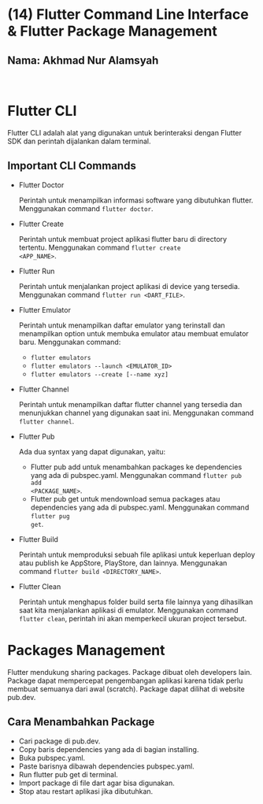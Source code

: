 # **(14) Flutter Command Line Interface & Flutter Package Management**

## Nama: Akhmad Nur Alamsyah
&nbsp;

# Flutter CLI

Flutter CLI adalah alat yang digunakan untuk berinteraksi dengan Flutter SDK dan perintah dijalankan dalam terminal.

## Important CLI Commands
* Flutter Doctor
    
    Perintah untuk menampilkan informasi software yang dibutuhkan flutter. Menggunakan command <code>flutter doctor</code>.

* Flutter Create

    Perintah untuk membuat project aplikasi flutter baru di directory tertentu. Menggunakan command <code>flutter create <APP_NAME></code>.

* Flutter Run

    Perintah untuk menjalankan project aplikasi di device yang tersedia. Menggunakan command <code>flutter run <DART_FILE></code>.

* Flutter Emulator

    Perintah untuk menampilkan daftar emulator yang terinstall dan menampilkan option untuk membuka emulator atau membuat emulator baru. Menggunakan command: 
    - <code>flutter emulators</code>
    - <code>flutter emulators --launch <EMULATOR_ID></code>
    - <code>flutter emulators --create [--name xyz]</code>

* Flutter Channel

    Perintah untuk menampilkan daftar flutter channel yang tersedia dan menunjukkan channel yang digunakan saat ini. Menggunakan command <code>flutter channel</code>.

* Flutter Pub 

    Ada dua syntax yang dapat digunakan, yaitu: 
    
    - Flutter pub add untuk menambahkan packages ke dependencies yang ada di pubspec.yaml. Menggunakan command <code>flutter pub add <PACKAGE_NAME></code>.
    - Flutter pub get untuk mendownload semua packages atau dependencies yang ada di pubspec.yaml. Menggunakan command <code>flutter pug get</code>.

* Flutter Build

    Perintah untuk memproduksi sebuah file aplikasi untuk keperluan deploy atau publish ke AppStore, PlayStore, dan lainnya. Menggunakan command <code>flutter build <DIRECTORY_NAME></code>.

* Flutter Clean

    Perintah untuk menghapus folder build serta file lainnya yang dihasilkan saat kita menjalankan aplikasi di emulator. Menggunakan command <code>flutter clean</code>, perintah ini akan memperkecil ukuran project tersebut.
&nbsp;

# Packages Management

Flutter mendukung sharing packages. Package dibuat oleh developers lain. Package dapat mempercepat pengembangan aplikasi karena tidak perlu membuat semuanya dari awal (scratch). Package dapat dilihat di website pub.dev.

## Cara Menambahkan Package
* Cari package di pub.dev.
* Copy baris dependencies yang ada di bagian installing.
* Buka pubspec.yaml.
* Paste barisnya dibawah dependencies pubspec.yaml.
* Run flutter pub get di terminal.
* Import package di file dart agar bisa digunakan.
* Stop atau restart aplikasi jika dibutuhkan.
